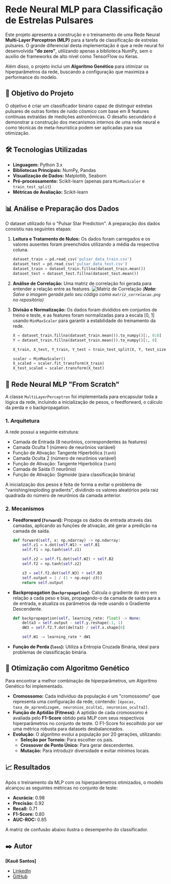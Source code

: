 # Rede Neural MLP para Classificação de Estrelas Pulsares

Este projeto apresenta a construção e o treinamento de uma Rede Neural **Multi-Layer Perceptron (MLP)** para a tarefa de classificação de estrelas pulsares. O grande diferencial desta implementação é que a rede neural foi desenvolvida **"do zero"**, utilizando apenas a biblioteca NumPy, sem o auxílio de frameworks de alto nível como TensorFlow ou Keras.

Além disso, o projeto inclui um **Algoritmo Genético** para otimizar os hiperparâmetros da rede, buscando a configuração que maximiza a performance do modelo.

## 🎯 Objetivo do Projeto

O objetivo é criar um classificador binário capaz de distinguir estrelas pulsares de outras fontes de ruído cósmico com base em 8 features contínuas extraídas de medições astronômicas. O desafio secundário é demonstrar a construção dos mecanismos internos de uma rede neural e como técnicas de meta-heurística podem ser aplicadas para sua otimização.

## 🛠️ Tecnologias Utilizadas

* **Linguagem:** Python 3.x
* **Bibliotecas Principais:** NumPy, Pandas
* **Visualização de Dados:** Matplotlib, Seaborn
* **Pré-processamento:** Scikit-learn (apenas para `MinMaxScaler` e `train_test_split`)
* **Métricas de Avaliação:** Scikit-learn

## 📊 Análise e Preparação dos Dados

O dataset utilizado foi o "Pulsar Star Prediction". A preparação dos dados consistiu nas seguintes etapas:

1.  **Leitura e Tratamento de Nulos:** Os dados foram carregados e os valores ausentes foram preenchidos utilizando a média da respectiva coluna.
    ```python
    dataset_train = pd.read_csv('pulsar_data_train.csv')
    dataset_test = pd.read_csv('pulsar_data_test.csv')
    dataset_train = dataset_train.fillna(dataset_train.mean())
    dataset_test = dataset_test.fillna(dataset_test.mean())
    ```

2.  **Análise de Correlação:** Uma matriz de correlação foi gerada para entender a relação entre as features.
    ![Matriz de Correlação](matriz_correlacao.png)
    *(**Nota:** Salve a imagem gerada pelo seu código como `matriz_correlacao.png` no repositório)*

3.  **Divisão e Normalização:** Os dados foram divididos em conjuntos de treino e teste, e as features foram normalizadas para a escala [0, 1] usando `MinMaxScaler` para garantir a estabilidade do treinamento da rede.
    ```python
    X = dataset_train.fillna(dataset_train.mean()).to_numpy()[:, 0:8]
    Y = dataset_train.fillna(dataset_train.mean()).to_numpy()[:, 8]

    X_train, X_test, Y_train, Y_test = train_test_split(X, Y, test_size=0.2, random_state=42)

    scaler = MinMaxScaler()
    X_scaled = scaler.fit_transform(X_train)
    X_test_scaled = scaler.transform(X_test)
    ```

## 🧠 Rede Neural MLP "From Scratch"

A classe `MultiLayerPerceptron` foi implementada para encapsular toda a lógica da rede, incluindo a inicialização de pesos, o feedforward, o cálculo da perda e o backpropagation.

### 1. Arquitetura
A rede possui a seguinte estrutura:
* Camada de Entrada (8 neurônios, correspondentes às features)
* Camada Oculta 1 (número de neurônios variável)
* Função de Ativação: Tangente Hiperbólica (`tanh`)
* Camada Oculta 2 (número de neurônios variável)
* Função de Ativação: Tangente Hiperbólica (`tanh`)
* Camada de Saída (1 neurônio)
* Função de Ativação: Sigmoide (para classificação binária)

A inicialização dos pesos é feita de forma a evitar o problema de "vanishing/exploding gradients", dividindo os valores aleatórios pela raiz quadrada do número de neurônios da camada anterior.

### 2. Mecanismos
* **Feedforward (`forward`):** Propaga os dados de entrada através das camadas, aplicando as funções de ativação, até gerar a predição na camada de saída.
    ```python
    def forward(self, x: np.ndarray) -> np.ndarray:
        self.z1 = x.dot(self.W1) + self.B1
        self.f1 = np.tanh(self.z1)

        self.z2 = self.f1.dot(self.W2) + self.B2
        self.f2 = np.tanh(self.z2)

        z3 = self.f2.dot(self.W3) + self.B3
        self.output = 1 / (1 + np.exp(-z3))
        return self.output
    ```
* **Backpropagation (`backpropagation`):** Calcula o gradiente do erro em relação a cada peso e bias, propagando-o da camada de saída para a de entrada, e atualiza os parâmetros da rede usando o Gradiente Descendente.
    ```python
    def backpropagation(self, learning_rate: float) -> None:
        delta3 = self.output - self.y.reshape(-1, 1)
        dW3 = self.f2.T.dot(delta3) / self.x.shape[0]

        self.W1 -= learning_rate * dW1
    ```
* **Função de Perda (`loss`):** Utiliza a Entropia Cruzada Binária, ideal para problemas de classificação binária.

## 🧬 Otimização com Algoritmo Genético

Para encontrar a melhor combinação de hiperparâmetros, um Algoritmo Genético foi implementado.
* **Cromossomo:** Cada indivíduo da população é um "cromossomo" que representa uma configuração da rede, contendo: `[épocas, taxa_de_aprendizagem, neuronios_oculta1, neuronios_oculta2]`.
* **Função de Aptidão (Fitness):** A aptidão de cada cromossomo é avaliada pelo **F1-Score** obtido pela MLP com seus respectivos hiperparâmetros no conjunto de teste. O F1-Score foi escolhido por ser uma métrica robusta para datasets desbalanceados.
* **Evolução:** O algoritmo evolui a população por 20 gerações, utilizando:
    * **Seleção por Torneio:** Para escolher os pais.
    * **Crossover de Ponto Único:** Para gerar descendentes.
    * **Mutação:** Para introduzir diversidade e evitar mínimos locais.

## 📈 Resultados

Após o treinamento da MLP com os hiperparâmetros otimizados, o modelo alcançou as seguintes métricas no conjunto de teste:

* **Acurácia:** 0.98
* **Precisão:** 0.92
* **Recall:** 0.71
* **F1-Score:** 0.80
* **AUC-ROC:** 0.85

A matriz de confusão abaixo ilustra o desempenho do classificador.

## ✒️ Autor

**[Kauê Santos]**

* [LinkedIn](https://www.linkedin.com/in/kauê-santos-0a381b25a)
* [GitHub](https://github.com/KWSantos)